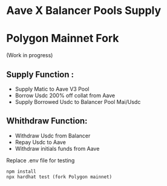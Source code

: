 # Aave X Balancer Pools Supply 
# Polygon Mainnet Fork
(Work in progress)


## Supply Function : 

- Supply Matic to Aave V3 Pool
- Borrow Usdc 200% off collat from Aave
- Supply Borrowed Usdc to Balancer Pool Mai/Usdc 

## Whithdraw Function: 

- Withdraw Usdc from Balancer
- Repay Usdc to Aave
- Withdraw initials funds from Aave 

Replace .env file for testing

```shell
npm install
npx hardhat test (fork Polygon mainnet)
```
